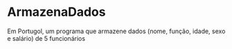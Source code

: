 # ArmazenaDados
Em Portugol,  um programa que armazene dados (nome, função, idade, sexo e salário) de 5 funcionários


